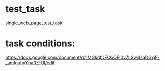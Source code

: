 # test_task
single_web_page_test_task
# task conditions:
https://docs.google.com/document/d/1MGkdtDEOxOEI0v7LSw4saDGxjF-_amIguhyYna3Z-UI/edit
